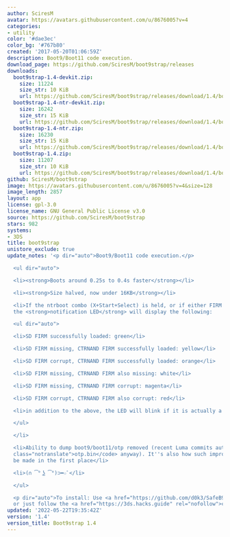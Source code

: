 ```yaml
---
author: SciresM
avatar: https://avatars.githubusercontent.com/u/8676005?v=4
categories:
- utility
color: '#dae3ec'
color_bg: '#767b80'
created: '2017-05-20T01:06:59Z'
description: Boot9/Boot11 code execution.
download_page: https://github.com/SciresM/boot9strap/releases
downloads:
  boot9strap-1.4-devkit.zip:
    size: 11224
    size_str: 10 KiB
    url: https://github.com/SciresM/boot9strap/releases/download/1.4/boot9strap-1.4-devkit.zip
  boot9strap-1.4-ntr-devkit.zip:
    size: 16242
    size_str: 15 KiB
    url: https://github.com/SciresM/boot9strap/releases/download/1.4/boot9strap-1.4-ntr-devkit.zip
  boot9strap-1.4-ntr.zip:
    size: 16230
    size_str: 15 KiB
    url: https://github.com/SciresM/boot9strap/releases/download/1.4/boot9strap-1.4-ntr.zip
  boot9strap-1.4.zip:
    size: 11207
    size_str: 10 KiB
    url: https://github.com/SciresM/boot9strap/releases/download/1.4/boot9strap-1.4.zip
github: SciresM/boot9strap
image: https://avatars.githubusercontent.com/u/8676005?v=4&size=128
image_length: 2857
layout: app
license: gpl-3.0
license_name: GNU General Public License v3.0
source: https://github.com/SciresM/boot9strap
stars: 982
systems:
- 3DS
title: boot9strap
unistore_exclude: true
update_notes: '<p dir="auto">Boot9/Boot11 code execution.</p>

  <ul dir="auto">

  <li><strong>Boots around 0.25s to 0.4s faster</strong></li>

  <li><strong>Size halved, now under 16KB</strong></li>

  <li>If the ntrboot combo (X+Start+Select) is held, or if either FIRM file is corrupt,
  the <strong>notification LED</strong> will display the following:

  <ul dir="auto">

  <li>SD FIRM successfully loaded: green</li>

  <li>SD FIRM missing, CTRNAND FIRM successfully loaded: yellow</li>

  <li>SD FIRM corrupt, CTRNAND FIRM successfully loaded: orange</li>

  <li>SD FIRM missing, CTRNAND FIRM also missing: white</li>

  <li>SD FIRM missing, CTRNAND FIRM corrupt: magenta</li>

  <li>SD FIRM corrupt, CTRNAND FIRM also corrupt: red</li>

  <li>in addition to the above, the LED will blink if it is actually a ntrboot boot</li>

  </ul>

  </li>

  <li>Ability to dump boot9/boot11/otp removed (recent Luma commits auto-backup <code
  class="notranslate">otp.bin</code> anyway). It''s also how such improvments could
  be made in the first place</li>

  <li>(∩ ͡° ͜ʖ ͡°)⊃━☆ﾟ</li>

  </ul>

  <p dir="auto">To install: Use <a href="https://github.com/d0k3/SafeB9SInstaller/releases">SafeB9SInstaller</a>,
  or just follow the <a href="https://3ds.hacks.guide" rel="nofollow">community guide</a>.</p>'
updated: '2022-05-22T19:35:42Z'
version: '1.4'
version_title: Boot9strap 1.4
---
```

